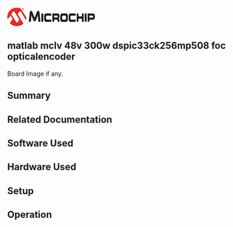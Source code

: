 ![image](images/microchip.jpg) 

## matlab mclv 48v 300w dspic33ck256mp508 foc opticalencoder

Board Image if any.

## Summary


## Related Documentation


## Software Used 


## Hardware Used


## Setup


## Operation



